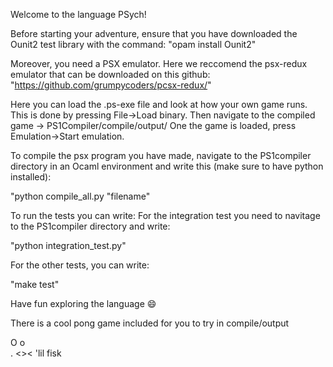 Welcome to the language PSych!

Before starting your adventure, ensure that you have downloaded the Ounit2 test library with the command:
"opam install Ounit2"

Moreover, you need a PSX emulator. Here we reccomend the psx-redux emulator that can be downloaded on this github:
"https://github.com/grumpycoders/pcsx-redux/"

Here you can load the .ps-exe file and look at how your own game runs.
This is done by pressing File->Load binary.
Then navigate to the compiled game -> PS1Compiler/compile/output/
One the game is loaded, press Emulation->Start emulation.

To compile the psx program you have made, navigate to the PS1compiler directory in an Ocaml environment and write this (make sure to have python installed):

"python compile_all.py "filename"

To run the tests you can write:
For the integration test you need to navitage to the PS1compiler directory and write:

"python integration_test.py"

For the other tests, you can write:

"make test"

Have fun exploring the language 😄

There is a cool pong game included for you to try in compile/output

O
o  
 .
<>< 'lil fisk
